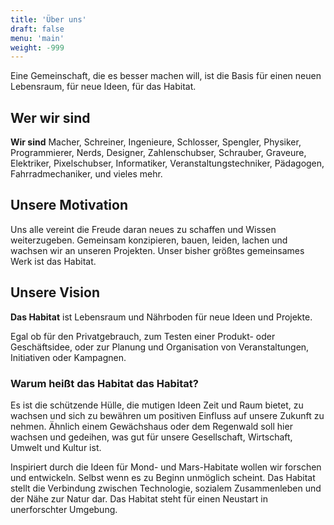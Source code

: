 ```yaml
---
title: 'Über uns'
draft: false
menu: 'main'
weight: -999
---
```


Eine Gemeinschaft, die es besser machen will, ist die Basis für einen neuen Lebensraum, für neue Ideen, für das Habitat.

## Wer wir sind

**Wir sind** Macher, Schreiner, Ingenieure, Schlosser, Spengler, Physiker, Programmierer, Nerds, Designer, Zahlenschubser, Schrauber, Graveure, Elektriker, Pixelschubser, Informatiker, Veranstaltungstechniker, Pädagogen, Fahrradmechaniker, und vieles mehr.

## Unsere Motivation

Uns alle vereint die Freude daran neues zu schaffen und Wissen weiterzugeben. Gemeinsam konzipieren, bauen, leiden, lachen und wachsen wir an unseren Projekten. Unser bisher größtes gemeinsames Werk ist das Habitat.

## Unsere Vision

**Das Habitat** ist Lebensraum und Nährboden für neue Ideen und Projekte.

Egal ob für den Privatgebrauch, zum Testen einer Produkt- oder Geschäftsidee, oder zur Planung und Organisation von Veranstaltungen, Initiativen oder Kampagnen.

### Warum heißt das Habitat das Habitat?

Es ist die schützende Hülle, die mutigen Ideen Zeit und Raum bietet, zu wachsen und sich zu bewähren um positiven Einfluss auf unsere Zukunft zu nehmen. Ähnlich einem Gewächshaus oder dem Regenwald soll hier wachsen und gedeihen, was gut für unsere Gesellschaft, Wirtschaft, Umwelt und Kultur ist.

Inspiriert durch die Ideen für Mond- und Mars-Habitate wollen wir forschen und entwickeln. Selbst wenn es zu Beginn unmöglich scheint. Das Habitat stellt die Verbindung zwischen Technologie, sozialem Zusammenleben und der Nähe zur Natur dar. Das Habitat steht für einen Neustart in unerforschter Umgebung.
